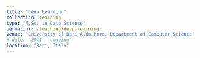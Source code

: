 ```yaml
---
title: "Deep Learning"
collection: teaching
type: "M.Sc. in Data Science"
permalink: /teaching/deep-learning
venue: "University of Bari Aldo Moro, Department of Computer Science"
# date: "2021 - ongoing"
location: "Bari, Italy"
---
```


<!-- This is a description of a teaching experience. You can use markdown like any other post.

Heading 1
======

Heading 2
======

Heading 3
====== -->